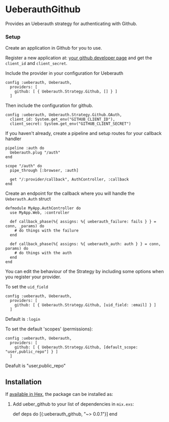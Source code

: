 # UeberauthGithub

Provides an Ueberauth strategy for authenticating with Github.

### Setup

Create an application in Github for you to use.

Register a new application at: [your github developer page](https://github.com/settings/developers) and get the `client_id` and `client_secret`.

Include the provider in your configuration for Ueberauth

    config :ueberauth, Ueberauth,
      providers: [
        github: [ { Ueberauth.Strategy.Github, [] } ]
      ]

Then include the configuration for github.

    config :ueberauth, Ueberauth.Strategy.Github.OAuth,
      client_id: System.get_env("GITHUB_CLIENT_ID"),
      client_secret: System.get_env("GITHUB_CLIENT_SECRET")

If you haven't already, create a pipeline and setup routes for your callback handler

    pipeline :auth do
      Ueberauth.plug "/auth"
    end

    scope "/auth" do
      pipe_through [:browser, :auth]

      get "/:provider/callback", AuthController, :callback
    end


Create an endpoint for the callback where you will handle the `Ueberauth.Auth` struct

    defmodule MyApp.AuthController do
      use MyApp.Web, :controller

      def callback_phase(%{ assigns: %{ ueberauth_failure: fails } } = conn, _params) do
        # do things with the failure
      end

      def callback_phase(%{ assigns: %{ ueberauth_auth: auth } } = conn, params) do
        # do things with the auth
      end
    end

You can edit the behaviour of the Strategy by including some options when you register your provider.

To set the `uid_field`

    config :ueberauth, Ueberauth,
      providers: [
        github: [ { Ueberauth.Strategy.Github, [uid_field: :email] } ]
      ]

Default is `:login`

To set the default 'scopes' (permissions):

    config :ueberauth, Ueberauth,
      providers: [
        github: [ { Ueberauth.Strategy.Github, [default_scope: "user,public_repo"] } ]
      ]

Deafult is "user,public_repo"

## Installation

If [available in Hex](https://hex.pm/docs/publish), the package can be installed as:

  1. Add ueber_github to your list of dependencies in `mix.exs`:

        def deps do
          [{:ueberauth_github, "~> 0.0.1"}]
        end
